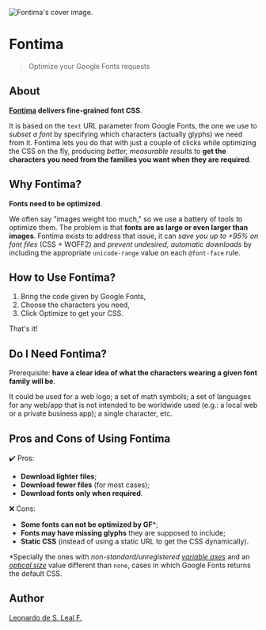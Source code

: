 ![Fontima's cover image.](https://i.ibb.co/B6jXFmW/cover-1270x760.png "Fontima's cover image.")

# Fontima

>Optimize your Google Fonts requests

## About

**[Fontima](https://fontima.com/) delivers fine-grained font CSS**.

It is based on the `text` URL parameter from Google Fonts, the one we use to *subset a font* by specifying which characters (actually glyphs) we need from it. Fontima lets you do that with just a couple of clicks while optimizing the CSS on the fly, producing *better, measurable results* to **get the characters you need from the families you want when they are required**.

## Why Fontima?

**Fonts need to be optimized**.

We often say "images weight too much," so we use a battery of tools to optimize them. The problem is that **fonts are as large or even larger than images**. Fontima exists to address that issue, it can *save you up to +95% on font files* (CSS + WOFF2) and *prevent undesired, automatic downloads* by including the appropriate `unicode-range` value on each `@font-face` rule.

## How to Use Fontima?

1. Bring the code given by Google Fonts,
1. Choose the characters you need,
1. Click Optimize to get your CSS.

That's it!

## Do I Need Fontima?

Prerequisite: **have a clear idea of what the characters wearing a given font family will be**.

It could be used for a web logo; a set of math symbols; a set of languages for any web/app that is not intended to be worldwide used (e.g.: a local web or a private business app); a single character, etc.

## Pros and Cons of Using Fontima

✔️ Pros:

- **Download lighter files**;
- **Download fewer files** (for most cases);
- **Download fonts only when required**.

❌ Cons:

- **Some fonts can not be optimized by GF**\*;
- **Fonts may have missing glyphs** they are supposed to include;
- **Static CSS** (instead of using a static URL to get the CSS dynamically).

\*Specially the ones with *non-standard/unregistered [variable axes](https://fonts.google.com/knowledge/glossary/axis_in_variable_fonts "Axis (in variable fonts)")* and an *[optical size](https://fonts.google.com/knowledge/glossary/optical_size_axis "Optical Size axis (opsz)")* value different than `none`, cases in which Google Fonts returns the default CSS.

## Author

[Leonardo de S. Leal F.](https://github.com/leodeslf "GitHub profile")
